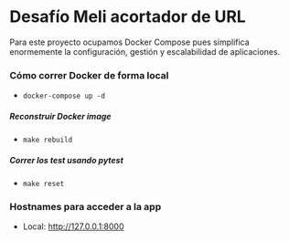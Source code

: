 # Desafío Meli acortador de URL
Para este proyecto ocupamos Docker Compose pues simplifica enormemente la configuración, gestión y escalabilidad de aplicaciones.

### Cómo correr Docker de forma local

* `docker-compose up -d`

##### Reconstruir Docker image

* `make rebuild`

##### Correr los test usando pytest

* `make reset`

### Hostnames para acceder a la app
* Local: http://127.0.0.1:8000
